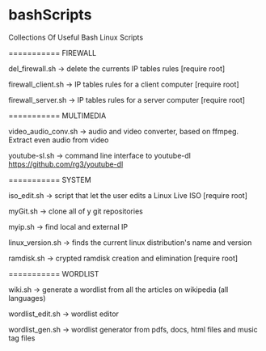 bashScripts
===========

Collections Of Useful Bash Linux Scripts


===========
FIREWALL

del_firewall.sh -> delete the currents IP tables rules [require root]

firewall_client.sh -> IP tables rules for a client computer [require root]

firewall_server.sh -> IP tables rules for a server computer [require root]
 


===========
MULTIMEDIA

video_audio_conv.sh -> audio and video converter, based on ffmpeg. Extract even audio from video

youtube-sl.sh -> command line interface to youtube-dl https://github.com/rg3/youtube-dl



===========
SYSTEM

iso_edit.sh -> script that let the user edits a Linux Live ISO [require root]

myGit.sh -> clone all of y git repositories

myip.sh -> find local and external IP

linux_version.sh -> finds the current linux distribution's name and version

ramdisk.sh -> crypted ramdisk creation and elimination [require root]



===========
WORDLIST

wiki.sh -> generate a wordlist from all the articles on wikipedia (all languages)

wordlist_edit.sh -> wordlist editor

wordlist_gen.sh -> wordlist generator from pdfs, docs, html files and music tag files


